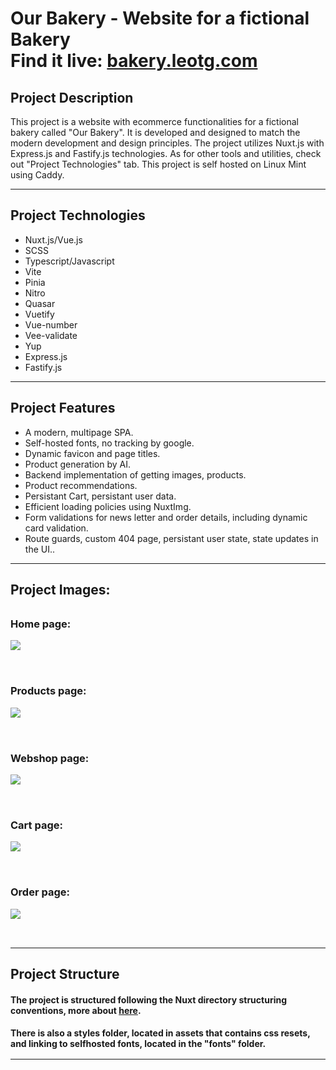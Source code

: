 <h1> Our Bakery - Website for a fictional Bakery <br> Find it live: <a target="_blank" href="https://bakery.leotg.com">bakery.leotg.com</a> </h1>

<h2>Project Description</h2>
This project is a website with ecommerce functionalities for a fictional bakery called "Our Bakery". It is developed and designed to match the modern development and design principles. The project utilizes Nuxt.js with Express.js and Fastify.js technologies. As for other tools and utilities, check out "Project Technologies" tab. This project is self hosted on Linux Mint using Caddy.

---

<h2> Project Technologies  </h2>

- Nuxt.js/Vue.js
- SCSS
- Typescript/Javascript
- Vite
- Pinia
- Nitro
- Quasar
- Vuetify
- Vue-number
- Vee-validate
- Yup
- Express.js
- Fastify.js

---

<h2> Project Features  </h2>

- A modern, multipage SPA.
- Self-hosted fonts, no tracking by google.
- Dynamic favicon and page titles.
- Product generation by AI.
- Backend implementation of getting images, products.
- Product recommendations.
- Persistant Cart, persistant user data.
- Efficient loading policies using NuxtImg.
- Form validations for news letter and order details, including dynamic card validation.
- Route guards, custom 404 page, persistant user state, state updates in the UI..

---

<h2 style="font-weight: bold; margin-bottom: 2rem;"> Project Images:  </h2>

<h3> Home page: </h3>
<img style="margin-bottom: 2rem;"  src="https://www.leotg.com/Home.png">
<h3> Products page: </h3>
<img style="margin-bottom: 2rem;"  src="https://www.leotg.com/products.png">
<h3> Webshop page: </h3>
<img style="margin-bottom: 2rem;"  src="https://www.leotg.com/webshop.png">
<h3> Cart page: </h3>
<img style="margin-bottom: 2rem;"  src="https://www.leotg.com/cart.png">
<h3> Order page: </h3>
<img style="margin-bottom: 2rem;"  src="https://www.leotg.com/order.png">

---

<h2 style="margin-bottom: 1rem"> Project Structure  </h2>
<h4 style="margin-bottom: 1rem">The project is structured following the Nuxt directory structuring conventions, more about <a target="_blank" href="https://nuxt.com/docs/guide/directory-structure/nuxt">here</a>. </h4>
<h4 style="margin-bottom: 1rem"> There is also a styles folder, located in assets that contains css resets, and linking to selfhosted fonts, located in the "fonts" folder. </h4>

---
